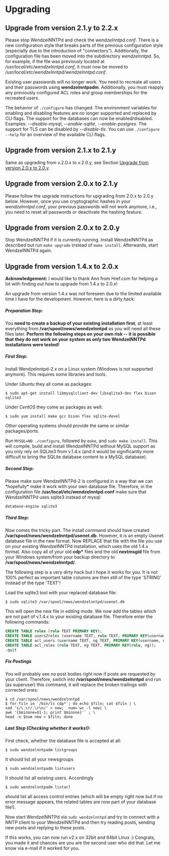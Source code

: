 # Upgrading

## Upgrade from version 2.1.y to 2.2.x

Please stop WendzelNNTPd and check the *wendzelnntpd.conf*. There is a
new configuration style that breaks parts of the previous configuration
style (especially due to the introduction of "connectors").
Additionally, the configuration file has been moved into the subdirectory
*wendzelnntpd*. So, for example, if the file was previously located at
*/usr/local/etc/wendzelnntpd.conf*, it must now be moved to
*/usr/local/etc/wendzelnntpd/wendzelnntpd.conf*.

Existing user passwords will no longer work. You need to recreate all
users and their passwords using **wendzelnntpadm**. Additionally, you
must reapply any previously configured ACL roles and group memberships
for the recreated users.

The behavior of `./configure` has changed. The environment variables
for enabling and disabling features are no longer supported and replaced
by CLI flags. The support for the databases can now be enabled/disabled.
Examples: *\--disable-mysql*, *\--enable-sqlite*, *\--enable-postgres*. The
support for TLS can be disabled by *\--disable-tls*. You can use
`./configure --help` for an overview of the available CLI flags.

## Upgrade from version 2.1.x to 2.1.y

Same as upgrading from v.2.0.x to v.2.0.y, see Section
[Upgrade from version 2.0.x to 2.0.y](#upgrade-from-version-20x-to-20y).

## Upgrade from version 2.0.x to 2.1.y

Please follow the upgrade instructions for upgrading from 2.0.x to 2.0.y
below. However, once you use cryptographic hashes in your
*wendzelnntpd.conf*, your previous passwords will not work anymore,
i.e., you need to reset all passwords or deactivate the hashing feature.

## Upgrade from version 2.0.x to 2.0.y

Stop WendzelNNTPd if it is currently running. Install WendzelNNTPd as
described but run `make upgrade` instead of `make install`.
Afterwards, start WendzelNNTPd again.

## Upgrade from version 1.4.x to 2.0.x

**Acknowledgement:** I would like to thank Ann from Href.com for helping
a lot with finding out how to upgrade from 1.4.x to 2.0.x!

An upgrade from version 1.4.x was not foreseen due to the limited
available time I have for the development. However, here is a dirty
hack:

##### Preparation Step:

You **need to create a backup of your existing installation first**, at
least everything from **/var/spool/news/wendzelnntpd** as you will need
all these files later. **Perform the following steps on your own risk --
it is possible that they do not work on your system as only two
WendzelNNTPd installations were tested!**

##### First Step:

Install Wendzelnntpd-2.x on a Linux system (Windows is not supported
anymore). This requires some libraries and tools.

Under *Ubuntu* they all come as packages:
```console
$ sudo apt-get install libmysqlclient-dev libsqlite3-dev flex bison sqlite3
```

Under *CentOS* they come as packages as well:
```console
$ sudo yum install make gcc bison flex sqlite-devel
```

*Other* operating systems should provide the same or similar
packages/ports.

Run `MYSQL=NO ./configure`, followed by `make`, and `sudo make install`.
This will compile, build and install WendzelNNTPd without
MySQL support as you only rely on SQLite3 from v.1.4.x (and it would be
significantly more difficult to bring the SQLite database content to a
MySQL database).

##### Second Step:

Please make sure WendzelNNTPd-2 is configured in a way that we can
\*hopefully\* make it work with your own database file. Therefore, in
the configuration file **/usr/local/etc/wendzelnntpd.conf** make sure
that WendzelNNTPd uses sqlite3 instead of mysql:
```init
database-engine sqlite3
```

##### Third Step:

Now comes the tricky part. The install command should have created
**/var/spool/news/wendzelnntpd/usenet.db**. However, it is an empty
Usenet database file in the new format. Now REPLACE that file with the
file you use on your existing WendzelNNTPd installation, which uses the
old 1.4.x format. Also copy all of your old **cdp\*** files and the old
**nextmsgid** file from your Windows system/from your backup directory
to **/var/spool/news/wendzelnntpd/**.

The following step is a very dirty hack but I hope it works for you. It
is not 100% perfect as important table columns are then still of the
type 'STRING' instead of the type 'TEXT'!

Load the sqlite3 tool with your replaced database file:
```console
$ sudo sqlite3 /var/spool/news/wendzelnntpd/usenet.db
```

This will open the new file in editing mode. We now add the tables which
are not part of v.1.4.x to your existing database file. Therefore enter
the following commands:
```sql
CREATE TABLE roles (role TEXT PRIMARY KEY);
CREATE TABLE users2roles (username TEXT, role TEXT, PRIMARY KEY(username, role));
CREATE TABLE acl_users (username TEXT, ng TEXT, PRIMARY KEY(username, ng));
CREATE TABLE acl_roles (role TEXT, ng TEXT, PRIMARY KEY(role, ng));
.quit
```

##### Fix Postings

You will probably see no post bodies right now if posts are requested by
your client. Therefore, switch into **/var/spool/news/wendzelnntpd** and
run (as superuser) this command, it will replace the broken trailings
with corrected ones:
```console
$ cd /var/spool/news/wendzelnntpd
$ for filn in `/bin/ls cdp*`; do echo $filn; cat $filn | \
sed 's/\.\r/.\r\n/' > new;  num=`wc -l new| \
awk '{$minone=$1-1; print $minone}'` ; \
head -n $num new > $filn; done
```

##### Last Step (Checking whether it works!):

First check, whether the database file is accepted at all:
```console
$ sudo wendzelnntpadm listgroups
```

It should list all your newsgroups
```console
$ sudo wendzelnntpadm listusers
```

It should list all existing users. Accordingly
```console
$ sudo wendzelnntpadm listacl
```

should list all access control entries (which will be empty right now
but if no error message appears, the related tables are now part of your
database file!).

Now start WendzelNNTPd via `sudo wendzelnntpd` and try to connect with
a NNTP client to your WendzelNNTPd and then try reading posts, sending
new posts and replying to these posts.

If this works, you can now run v2.x on 32bit and 64bit Linux :)
Congrats, you made it and chances are you are the second user who did
that. Let me know via e-mail if it worked for you.
